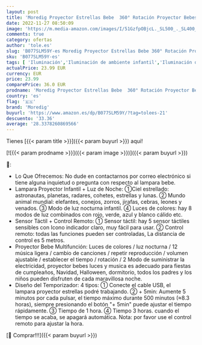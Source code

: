 ```yaml
---
layout: post
title: 'Moredig Proyector Estrellas Bebe  360° Rotación Proyector Bebes Luces y Musica  Temporización y Control Remoto  8 Modos Luz de la Noche  Proyector Infantil Perfecto Regalo Navidad - Azul'
date: 2022-11-27 08:50:09
image: 'https://m.media-amazon.com/images/I/51GzfpOBjcL._SL500_._SL400_.jpg'
comments: true
category: ofertas
author: 'tole.es'
slug: 'B077SLM59Y-es Moredig Proyector Estrellas Bebe 360° Rotación Proyector...'
sku: 'B077SLM59Y-es'
tags: [ 'Iluminación','Iluminación de ambiente infantil','Iluminación de interior','Iluminación infantil nocturna','Lámparas e iluminación infantil','bebe','moredig','🇪🇸', ]
actualPrice: 23.99 EUR
currency: EUR
price: 23.99
comparePrice: 36.0 EUR
prodname: 'Moredig Proyector Estrellas Bebe  360° Rotación Proyector Bebes Luces y Musica  Temporización y Control Remoto  8 Modos Luz de la Noche  Proyector Infantil Perfecto Regalo Navidad - Azul'
country: 'es'
flag: '🇪🇸'
brand: 'Moredig'
buyurl: 'https://www.amazon.es/dp/B077SLM59Y/?tag=tolees-21'
descuento: '33.36'
average: '28.3378260869566'
---
```


Tienes [{{< param title >}}]({{< param buyurl >}}) aqui!

[![{{< param prodname >}}]({{< param image >}})]({{< param buyurl >}})

🔎:

- Lo Que Ofrecemos: No dude en contactarnos por correo electrónico si tiene alguna inquietud o pregunta con respecto al lampara bebe.
- Lampara Proyector Infantil + Luz de Noche: ①Ciel estrellado: astronautas, planetas, radares, cohetes, estrellas y lunas. ② Mundo animal mundial: elefantes, conejos, zorros, jirafas, cebras, leones y venados. ③ Modo de luz nocturna infantil. ④ Luces de colores: hay 8 modos de luz combinados con rojo, verde, azul y blanco cálido etc.
- Sensor Táctil + Control Remoto: ① Sensor táctil: hay 5 sensor táctiles sensibles con Icono indicador claro, muy fácil para usar. ② Control remoto: todas las funciones pueden ser controladas, La distancia de control es 5 metros.
- Proyector Bebe Multifunción: Luces de colores / luz nocturna / 12 música ligera / cambio de canciones / repetir reproducción / volumen ajustable / establecer el tiempo / rotación / 2 Modo de suministrar la electricidad, proyector bebes luces y musica es adecuado para fiestas de cumpleaños, Navidad, Halloween, dormitorio, todos los padres y los niños pueden disfruten de cada maravillosa noche.
- Diseño del Temporizador: 4 tipos: ① Conecte el cable USB, el lampara proyector estrellas podré trabajando. ② + 5min: Aumente 5 minutos por cada pulsar, el tiempo máximo durante 500 minutos (≈8.3 horas), siempre presionando el botón "+ 5min" puede ajustar el tiempo rápidamente. ③ Tiempo de 1 hora. ④ Tiempo 3 horas. cuando el tiempo se acaba, se apagará automática. Nota: por favor use el control remoto para ajustar la hora.

[🛒 Comprar!!!]({{< param buyurl >}})

